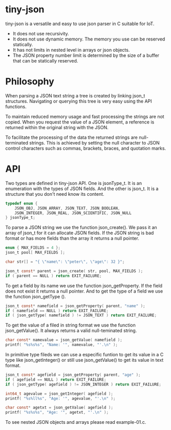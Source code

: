 # tiny-json
tiny-json is a versatile and easy to use json parser in C suitable for IoT.

* It does not use recursivity.
* It does not use dynamic memory. The memory you use can be reserved statically.
* It has not limits in nested level in arrays or json objects.
* The JSON property number limit is determined by the size of a buffer that can be statically reserved.


# Philosophy

When parsing a JSON text string a tree is created by linking json_t structures. Navigating or querying this tree is very easy using the API functions.

To maintain reduced memory usage and fast processing the strings are not copied. When you request the value of a JSON element, a reference is returned within the original string with the JSON.

To facilitate the processing of the data the returned strings are null-terminated strings. This is achieved by setting the null character to JSON control characters such as commas, brackets, braces, and quotation marks.

# API
Two types are defined in tiny-json API. One is jsonType_t. It is an enumeration with the types of JSON fields. And the other is json_t. It is a structure that you don't need know its content.
```C
typedef enum {
    JSON_OBJ, JSON_ARRAY, JSON_TEXT, JSON_BOOLEAN,
    JSON_INTEGER, JSON_REAL, JSON_SCIENTIFIC, JSON_NULL
} jsonType_t;
```
To parse a JSON string we use the function json_create(). We pass it an array of json_t for it can allocate JSON fields.
If the JSON string is bad format or has more fields than the array it returns a null pointer.
```C
enum { MAX_FIELDS = 4 };
json_t pool[ MAX_FIELDS ];

char str[] = "{ \"name\": \"peter\", \"age\": 32 }";	

json_t const* parent = json_create( str, pool, MAX_FIELDS );
if ( parent == NULL ) return EXIT_FAILURE;
```
To get a field by its name we use the function json_getProperty. If the field does not exist it returns a null pointer.
And to get the type of a field we use the function json_getType ().
```C
json_t const* namefield = json_getProperty( parent, "name" );
if ( namefield == NULL ) return EXIT_FAILURE;
if ( json_getType( namefield ) != JSON_TEXT ) return EXIT_FAILURE;
```
To get the value of a filed in string format we use the function json_getValue(). It always returns a valid null-teminated string.
```C
char const* namevalue = json_getValue( namefield );
printf( "%s%s%s", "Name: '", namevalue, "'.\n" );
```
In primitive type fileds we can use a especific funtion to get its value in a C type like json_getInteger() or still use json_getValue() to get its value in text format.
```C
json_t const* agefield = json_getProperty( parent, "age" );
if ( agefield == NULL ) return EXIT_FAILURE;
if ( json_getType( agefield ) != JSON_INTEGER ) return EXIT_FAILURE;

int64_t agevalue = json_getInteger( agefield );
printf( "%s%ll%s", "Age: '", agevalue, "'.\n" );

char const* agetxt = json_getValue( agefield );
printf( "%s%s%s", "Age: '", agetxt, "'.\n" );
```
To see nested JSON objects and arrays please read example-01.c.
